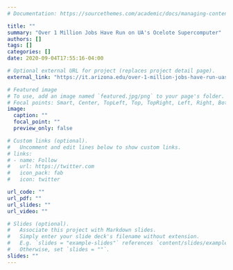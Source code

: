 ```yaml
---
# Documentation: https://sourcethemes.com/academic/docs/managing-content/

title: ""
summary: "Over 1 Million Jobs Have Run on UA's Ocelote Supercomputer"
authors: []
tags: []
categories: []
date: 2020-09-04T17:55:16-04:00

# Optional external URL for project (replaces project detail page).
external_link: "https://it.arizona.edu/over-1-million-jobs-have-run-uas-ocelote-supercomputer"

# Featured image
# To use, add an image named `featured.jpg/png` to your page's folder.
# Focal points: Smart, Center, TopLeft, Top, TopRight, Left, Right, BottomLeft, Bottom, BottomRight.
image:
  caption: ""
  focal_point: ""
  preview_only: false

# Custom links (optional).
#   Uncomment and edit lines below to show custom links.
# links:
# - name: Follow
#   url: https://twitter.com
#   icon_pack: fab
#   icon: twitter

url_code: ""
url_pdf: ""
url_slides: ""
url_video: ""

# Slides (optional).
#   Associate this project with Markdown slides.
#   Simply enter your slide deck's filename without extension.
#   E.g. `slides = "example-slides"` references `content/slides/example-slides.md`.
#   Otherwise, set `slides = ""`.
slides: ""
---
```

